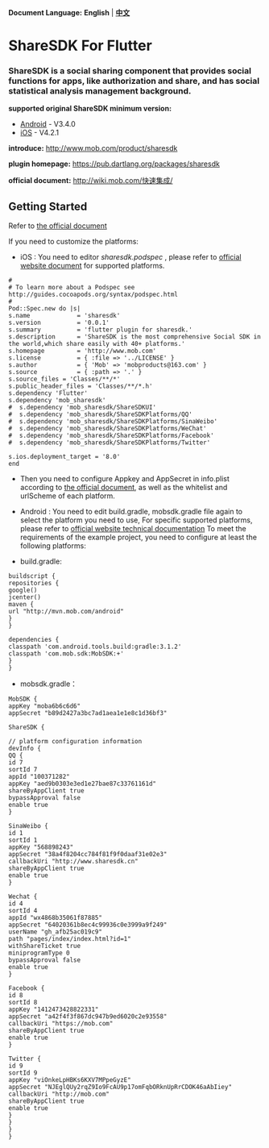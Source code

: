 **Document Language:** **English** | **[中文](https://github.com/MobClub/ShareSDK-For-Flutter/blob/master/README_CN.md)**

# ShareSDK For Flutter
### ShareSDK is a social sharing component that provides social functions for apps, like authorization and share, and has social statistical analysis management background.

**supported original ShareSDK minimum version:**

- [Android](https://github.com/MobClub/ShareSDK-for-Android) - V3.4.0
- [iOS](https://github.com/MobClub/ShareSDK-for-iOS) - V4.2.1

**introduce:** http://www.mob.com/product/sharesdk

**plugin homepage:** https://pub.dartlang.org/packages/sharesdk

**official document:** http://wiki.mob.com/快速集成/

## Getting Started

Refer to [the official document](https://pub.dartlang.org/packages/sharesdk#-installing-tab-)

If you need to customize the platforms:
- iOS : You need to editor *sharesdk.podspec* , please refer to [official website document](http://wiki.mob.com/cocoapods%E9%9B%86%E6%88%90/) for supported platforms.

```
#
# To learn more about a Podspec see http://guides.cocoapods.org/syntax/podspec.html
#
Pod::Spec.new do |s|
s.name             = 'sharesdk'
s.version          = '0.0.1'
s.summary          = 'flutter plugin for sharesdk.'
s.description      = 'ShareSDK is the most comprehensive Social SDK in the world,which share easily with 40+ platforms.'
s.homepage         = 'http://www.mob.com'
s.license          = { :file => '../LICENSE' }
s.author           = { 'Mob' => 'mobproducts@163.com' }
s.source           = { :path => '.' }
s.source_files = 'Classes/**/*'
s.public_header_files = 'Classes/**/*.h'
s.dependency 'Flutter'
s.dependency 'mob_sharesdk'
#  s.dependency 'mob_sharesdk/ShareSDKUI'
#  s.dependency 'mob_sharesdk/ShareSDKPlatforms/QQ'
#  s.dependency 'mob_sharesdk/ShareSDKPlatforms/SinaWeibo'
#  s.dependency 'mob_sharesdk/ShareSDKPlatforms/WeChat'
#  s.dependency 'mob_sharesdk/ShareSDKPlatforms/Facebook'
#  s.dependency 'mob_sharesdk/ShareSDKPlatforms/Twitter'

s.ios.deployment_target = '8.0'
end
```

- Then you need to configure Appkey and AppSecret in info.plist according to [the official document](http://wiki.mob.com/快速集成/), as well as the whitelist and urlScheme of each platform.

- Android :
You need to edit build.gradle, mobsdk.gradle file again to select the platform you need to use,
For specific supported platforms, please refer to [official website technical documentation](http://wiki.mob.com/%E5%AE%8C%E6%95%B4%E9%9B%86%E6%88%90%E6%96%87%E6%A1%A3%EF%BC%88gradle%EF%BC%89/)
To meet the requirements of the example project, you need to configure at least the following platforms:

-  build.gradle:

```
buildscript {
repositories {
google()
jcenter()
maven {
url "http://mvn.mob.com/android"
}
}

dependencies {
classpath 'com.android.tools.build:gradle:3.1.2'
classpath 'com.mob.sdk:MobSDK:+'
}
}
```

- mobsdk.gradle：

```
MobSDK {
appKey "moba6b6c6d6"
appSecret "b89d2427a3bc7ad1aea1e1e8c1d36bf3"

ShareSDK {

// platform configuration information
devInfo {
QQ {
id 7
sortId 7
appId "100371282"
appKey "aed9b0303e3ed1e27bae87c33761161d"
shareByAppClient true
bypassApproval false
enable true
}

SinaWeibo {
id 1
sortId 1
appKey "568898243"
appSecret "38a4f8204cc784f81f9f0daaf31e02e3"
callbackUri "http://www.sharesdk.cn"
shareByAppClient true
enable true
}

Wechat {
id 4
sortId 4
appId "wx4868b35061f87885"
appSecret "64020361b8ec4c99936c0e3999a9f249"
userName "gh_afb25ac019c9"
path "pages/index/index.html?id=1"
withShareTicket true
miniprogramType 0
bypassApproval false
enable true
}

Facebook {
id 8
sortId 8
appKey "1412473428822331"
appSecret "a42f4f3f867dc947b9ed6020c2e93558"
callbackUri "https://mob.com"
shareByAppClient true
enable true
}

Twitter {
id 9
sortId 9
appKey "viOnkeLpHBKs6KXV7MPpeGyzE"
appSecret "NJEglQUy2rqZ9Io9FcAU9p17omFqbORknUpRrCDOK46aAbIiey"
callbackUri "http://mob.com"
shareByAppClient true
enable true
}
}
}
}
```


